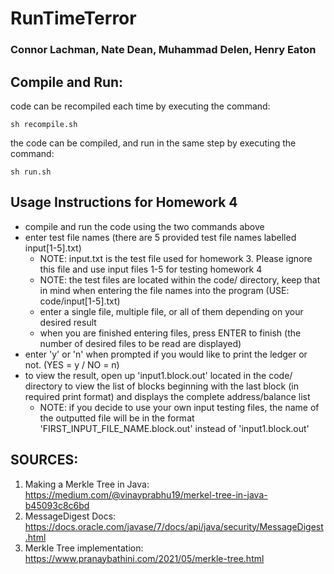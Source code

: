 # RunTimeTerror
### Connor Lachman, Nate Dean, Muhammad Delen, Henry Eaton
## Compile and Run:

code can be recompiled each time by executing the command:
```
sh recompile.sh
```

the code can be compiled, and run in the same step by executing the command:
```
sh run.sh
```

## Usage Instructions for Homework 4
- compile and run the code using the two commands above
- enter test file names (there are 5 provided test file names labelled input[1-5].txt)
    - NOTE: input.txt is the test file used for homework 3. Please ignore this file and use input files 1-5 for testing homework 4
    - NOTE: the test files are located within the code/ directory, keep that in mind when entering the file names into the program (USE: code/input[1-5].txt)
    - enter a single file, multiple file, or all of them depending on your desired result
    - when you are finished entering files, press ENTER to finish (the number of desired files to be read are displayed)
- enter 'y' or 'n' when prompted if you would like to print the ledger or not. (YES = y / NO = n)
- to view the result, open up 'input1.block.out' located in the code/ directory to view the list of blocks beginning with the last block (in required print format) and displays the complete address/balance list
    - NOTE: if you decide to use your own input testing files, the name of the outputted file will be in the format 'FIRST_INPUT_FILE_NAME.block.out' instead of 'input1.block.out'



## SOURCES:

1. Making a Merkle Tree in Java: https://medium.com/@vinayprabhu19/merkel-tree-in-java-b45093c8c6bd
2. MessageDigest Docs: https://docs.oracle.com/javase/7/docs/api/java/security/MessageDigest.html
3. Merkle Tree implementation: https://www.pranaybathini.com/2021/05/merkle-tree.html

